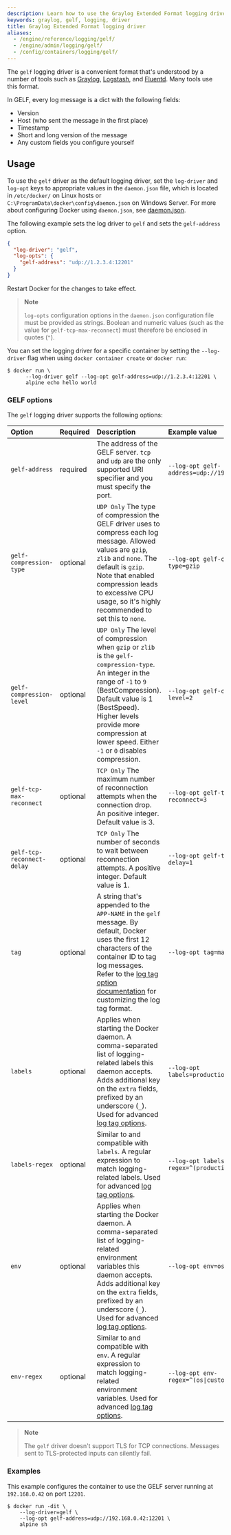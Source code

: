 ```yaml
---
description: Learn how to use the Graylog Extended Format logging driver with Docker Engine
keywords: graylog, gelf, logging, driver
title: Graylog Extended Format logging driver
aliases:
  - /engine/reference/logging/gelf/
  - /engine/admin/logging/gelf/
  - /config/containers/logging/gelf/
---
```


The `gelf` logging driver is a convenient format that's understood by a number of tools such as
[Graylog](https://www.graylog.org/), [Logstash](https://www.elastic.co/products/logstash), and
[Fluentd](https://www.fluentd.org). Many tools use this format.

In GELF, every log message is a dict with the following fields:

- Version
- Host (who sent the message in the first place)
- Timestamp
- Short and long version of the message
- Any custom fields you configure yourself

## Usage

To use the `gelf` driver as the default logging driver, set the `log-driver` and
`log-opt` keys to appropriate values in the `daemon.json` file, which is located
in `/etc/docker/` on Linux hosts or `C:\ProgramData\docker\config\daemon.json`
on Windows Server. For more about configuring Docker using `daemon.json`, see
[daemon.json](../../../reference/cli/dockerd.md#daemon-configuration-file).

The following example sets the log driver to `gelf` and sets the `gelf-address`
option.

```json
{
  "log-driver": "gelf",
  "log-opts": {
    "gelf-address": "udp://1.2.3.4:12201"
  }
}
```

Restart Docker for the changes to take effect.

> **Note**
>
> `log-opts` configuration options in the `daemon.json` configuration file must
> be provided as strings. Boolean and numeric values (such as the value for
> `gelf-tcp-max-reconnect`) must therefore be enclosed in quotes (`"`).

You can set the logging driver for a specific container by setting the
`--log-driver` flag when using `docker container create` or `docker run`:

```console
$ docker run \
      --log-driver gelf --log-opt gelf-address=udp://1.2.3.4:12201 \
      alpine echo hello world
```

### GELF options

The `gelf` logging driver supports the following options:

| Option                     | Required | Description                                                                                                                                                                                                                                                                         | Example value                                      |
| :------------------------- | :------- | :---------------------------------------------------------------------------------------------------------------------------------------------------------------------------------------------------------------------------------------------------------------------------------- | :------------------------------------------------- |
| `gelf-address`             | required | The address of the GELF server. `tcp` and `udp` are the only supported URI specifier and you must specify the port.                                                                                                                                                                 | `--log-opt gelf-address=udp://192.168.0.42:12201`  |
| `gelf-compression-type`    | optional | `UDP Only` The type of compression the GELF driver uses to compress each log message. Allowed values are `gzip`, `zlib` and `none`. The default is `gzip`. Note that enabled compression leads to excessive CPU usage, so it's highly recommended to set this to `none`.            | `--log-opt gelf-compression-type=gzip`             |
| `gelf-compression-level`   | optional | `UDP Only` The level of compression when `gzip` or `zlib` is the `gelf-compression-type`. An integer in the range of `-1` to `9` (BestCompression). Default value is 1 (BestSpeed). Higher levels provide more compression at lower speed. Either `-1` or `0` disables compression. | `--log-opt gelf-compression-level=2`               |
| `gelf-tcp-max-reconnect`   | optional | `TCP Only` The maximum number of reconnection attempts when the connection drop. An positive integer. Default value is 3.                                                                                                                                                           | `--log-opt gelf-tcp-max-reconnect=3`               |
| `gelf-tcp-reconnect-delay` | optional | `TCP Only` The number of seconds to wait between reconnection attempts. A positive integer. Default value is 1.                                                                                                                                                                     | `--log-opt gelf-tcp-reconnect-delay=1`             |
| `tag`                      | optional | A string that's appended to the `APP-NAME` in the `gelf` message. By default, Docker uses the first 12 characters of the container ID to tag log messages. Refer to the [log tag option documentation](log_tags.md) for customizing the log tag format.                             | `--log-opt tag=mailer`                             |
| `labels`                   | optional | Applies when starting the Docker daemon. A comma-separated list of logging-related labels this daemon accepts. Adds additional key on the `extra` fields, prefixed by an underscore (`_`). Used for advanced [log tag options](log_tags.md).                                        | `--log-opt labels=production_status,geo`           |
| `labels-regex`             | optional | Similar to and compatible with `labels`. A regular expression to match logging-related labels. Used for advanced [log tag options](log_tags.md).                                                                                                                                    | `--log-opt labels-regex=^(production_status\|geo)` |
| `env`                      | optional | Applies when starting the Docker daemon. A comma-separated list of logging-related environment variables this daemon accepts. Adds additional key on the `extra` fields, prefixed by an underscore (`_`). Used for advanced [log tag options](log_tags.md).                         | `--log-opt env=os,customer`                        |
| `env-regex`                | optional | Similar to and compatible with `env`. A regular expression to match logging-related environment variables. Used for advanced [log tag options](log_tags.md).                                                                                                                        | `--log-opt env-regex=^(os\|customer)`              |

> **Note**
>
> The `gelf` driver doesn't support TLS for TCP connections. Messages sent to TLS-protected inputs can silently fail.

### Examples

This example configures the container to use the GELF server running at
`192.168.0.42` on port `12201`.

```console
$ docker run -dit \
    --log-driver=gelf \
    --log-opt gelf-address=udp://192.168.0.42:12201 \
    alpine sh
```
